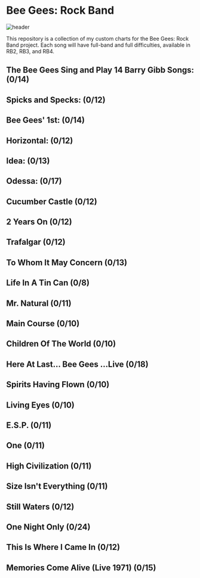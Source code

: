# Bee Gees: Rock Band
![header](https://github.com/user-attachments/assets/89483283-f999-4d76-9967-4f58ebb03fd1)

This repository is a collection of my custom charts for the Bee Gees: Rock Band project.
Each song will have full-band and full difficulties, available in RB2, RB3, and RB4. 

## The Bee Gees Sing and Play 14 Barry Gibb Songs: (0/14)
## Spicks and Specks: (0/12)
## Bee Gees' 1st: (0/14)
## Horizontal: (0/12)
## Idea: (0/13)
## Odessa: (0/17)
## Cucumber Castle (0/12)
## 2 Years On (0/12)
## Trafalgar (0/12)
## To Whom It May Concern (0/13)
## Life In A Tin Can (0/8)
## Mr. Natural (0/11)
## Main Course (0/10)
## Children Of The World (0/10)
## Here At Last... Bee Gees ...Live (0/18)
## Spirits Having Flown (0/10)
## Living Eyes (0/10)
## E.S.P. (0/11)
## One (0/11)
## High Civilization (0/11)
## Size Isn't Everything (0/11)
## Still Waters (0/12)
## One Night Only (0/24)
## This Is Where I Came In (0/12)
## Memories Come Alive (Live 1971) (0/15)
